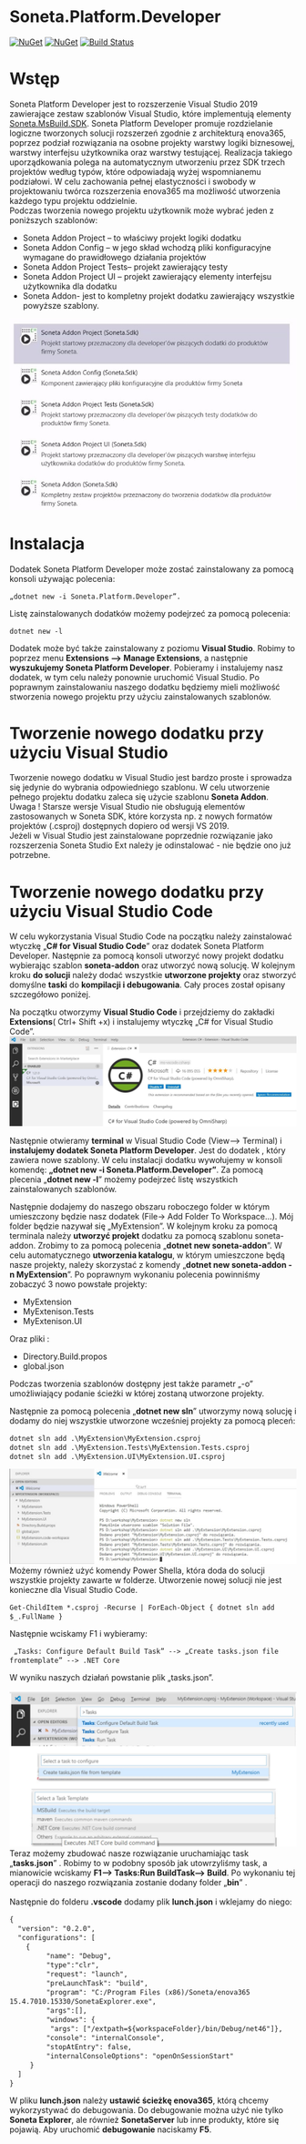 # Soneta.Platform.Developer
[![NuGet](https://img.shields.io/nuget/v/Soneta.Platform.Developer.svg)](https://www.nuget.org/packages/Soneta.Platform.Developer/)
[![NuGet](https://img.shields.io/nuget/dt/Soneta.Platform.Developer.svg)](https://www.nuget.org/packages/Soneta.Platform.Developer/)
[![Build Status](https://dev.azure.com/soneta/GitHub/_apis/build/status/Soneta.Platform.Developer%20CI?branchName=master)](https://dev.azure.com/soneta/GitHub/_build/latest?definitionId=3&branchName=master)

# Wstęp

Soneta Platform Developer jest to rozszerzenie Visual Studio 2019 zawierające zestaw szablonów Visual Studio, które implementują elementy [Soneta.MsBuild.SDK](https://github.com/soneta/Soneta.MsBuild.SDK). Soneta Platform Developer promuje rozdzielanie logiczne tworzonych solucji rozszerzeń zgodnie z architekturą enova365, poprzez podział rozwiązania na osobne projekty warstwy logiki biznesowej, warstwy interfejsu użytkownika oraz warstwy testującej. Realizacja takiego uporządkowania polega na automatycznym utworzeniu przez SDK trzech projektów według typów, które odpowiadają wyżej wspomnianemu podziałowi. W celu zachowania pełnej elastyczności i swobody w projektowaniu twórca rozszerzenia enova365 ma możliwość utworzenia każdego typu projektu oddzielnie. <br>
Podczas tworzenia nowego projektu użytkownik może wybrać jeden z poniższych szablonów:
<ul>
    <li>Soneta Addon Project – to właściwy projekt logiki dodatku</li>
    <li>Soneta Addon Config – w jego skład wchodzą pliki konfiguracyjne wymagane do prawidłowego działania projektów</li>
    <li>Soneta Addon Project Tests– projekt zawierający testy</li>
    <li>Soneta Addon Project UI – projekt zawierający elementy interfejsu użytkownika dla dodatku</li>
    <li>Soneta Addon- jest to kompletny projekt dodatku zawierający wszystkie powyższe szablony.</li>
</ul>
<img src="Soneta.Platform.Developer\documentation\pictures\vs_projects_list.jpg">

# Instalacja
Dodatek Soneta Platform Developer może zostać zainstalowany za pomocą konsoli używając polecenia:
```
„dotnet new -i Soneta.Platform.Developer”.
```
Listę zainstalowanych dodatków możemy podejrzeć za pomocą polecenia:
```
dotnet new -l
```
Dodatek może być także zainstalowany z poziomu **Visual Studio**. Robimy to poprzez menu **Extensions --> Manage Extensions**, a następnie **wyszukujemy Soneta Platform Developer**.  Pobieramy i instalujemy nasz dodatek, w tym celu należy ponownie uruchomić Visual Studio. Po poprawnym zainstalowaniu naszego dodatku będziemy mieli możliwość stworzenia nowego projektu przy użyciu zainstalowanych szablonów.<br>


# Tworzenie nowego dodatku przy użyciu Visual Studio
Tworzenie nowego dodatku w Visual Studio jest bardzo proste i sprowadza się jedynie do wybrania odpowiedniego szablonu. W celu utworzenie pełnego projektu dodatku zaleca się użycie szablonu **Soneta Addon**.
Uwaga ! Starsze wersje Visual Studio nie obsługują elementów zastosowanych w Soneta SDK, które korzysta np. z nowych formatów projektów (.csproj) dostępnych dopiero od wersji VS 2019.<br>
Jeżeli w Visual Studio jest zainstalowane poprzednie rozwiązanie jako rozszerzenia Soneta Studio Ext należy je odinstalować - nie będzie ono już potrzebne.
# Tworzenie nowego dodatku przy użyciu Visual Studio Code
W celu wykorzystania Visual Studio Code na początku należy zainstalować wtyczkę „**C# for Visual Studio Code**” oraz dodatek Soneta Platform Developer. Następnie za pomocą konsoli utworzyć nowy projekt dodatku wybierając szablon **soneta-addon** oraz utworzyć nową solucję. W kolejnym kroku **do solucji** należy dodać wszystkie **utworzone projekty** oraz stworzyć domyślne **taski** do **kompilacji i debugowania**. Cały proces został opisany szczegółowo poniżej.
<br>

Na początku otworzymy **Visual Studio Code** i przejdziemy do zakładki **Extensions**( Ctrl+ Shift +x) i instalujemy wtyczkę „C# for Visual Studio Code”.<br>
<img src="Soneta.Platform.Developer\documentation\pictures\vsc_extension.jpg">

Następnie otwieramy **terminal** w Visual Studio Code (View--> Terminal)  i **instalujemy dodatek Soneta Platform Developer**.  Jest do dodatek , który zawiera nowe szablony. W celu instalacji dodatku wywołujemy w konsoli komendę: **„dotnet new -i Soneta.Platform.Developer”**.
Za pomocą plecenia „**dotnet new -l**” możemy podejrzeć listę wszystkich zainstalowanych szablonów.
<br>

Następnie dodajemy do naszego obszaru roboczego folder w którym umieszczony będzie nasz dodatek (File-> Add Folder To Workspace…). Mój folder będzie nazywał się „MyExtension”.
W kolejnym kroku za pomocą terminala należy **utworzyć projekt** dodatku za pomocą szablonu soneta-addon. Zrobimy to za pomocą polecenia „**dotnet new soneta-addon**”. W celu automatycznego **utworzenia katalogu**, w którym umieszczone będą nasze projekty, należy skorzystać z komendy „**dotnet new soneta-addon -n MyExtension**”.  Po poprawnym wykonaniu polecenia powinniśmy zobaczyć 3 nowo powstałe projekty:
<ul>
    <li>MyExtension</li>
    <li>MyExtenison.Tests</li>
    <li>MyExtenison.UI</li>
</ul>
Oraz pliki :
<ul>
    <li>Directory.Build.propos</li>
    <li>global.json</li>
</ul>

 Podczas tworzenia szablonów dostępny jest także parametr „-o” umożliwiający podanie ścieżki w której zostaną utworzone projekty.<br>

Następnie za pomocą polecenia „**dotnet new sln**” utworzymy nową solucję i dodamy do niej wszystkie utworzone wcześniej projekty za pomocą pleceń:
```
dotnet sln add .\MyExtension\MyExtension.csproj
dotnet sln add .\MyExtension.Tests\MyExtension.Tests.csproj
dotnet sln add .\MyExtension.UI\MyExtension.UI.csproj
```
<img src="Soneta.Platform.Developer\documentation\pictures\vsc_files.jpg"><br>
Możemy również użyć komendy Power Shella, która doda do solucji wszystkie projekty zawarte w folderze. Utworzenie nowej solucji nie jest konieczne dla Visual Studio Code.
```
Get-ChildItem *.csproj -Recurse | ForEach-Object { dotnet sln add $_.FullName }
```
Następnie wciskamy F1 i wybieramy:
```
 „Tasks: Configure Default Build Task” --> „Create tasks.json file fromtemplate” --> .NET Core
 ``` 
W wyniku naszych działań powstanie plik „tasks.json”.
<br><br>
<img src="Soneta.Platform.Developer\documentation\pictures\vsc_task.jpg" width=700><br>
Teraz możemy zbudować nasze rozwiązanie uruchamiając task „**tasks.json**” . Robimy to w podobny sposób jak utowrzyliśmy task, a mianowicie wciskamy **F1--> Tasks:Run BuildTask--> Build**. Po wykonaniu tej operacji do naszego rozwiązania zostanie dodany folder „**bin**” .
<br>
<br>
Następnie do folderu **.vscode** dodamy plik **lunch.json** i wklejamy do niego:
```
{
  "version": "0.2.0",
  "configurations": [
    {
         "name": "Debug",
         "type":"clr",
         "request": "launch",
         "preLaunchTask": "build",
         "program": "C:/Program Files (x86)/Soneta/enova365 15.4.7010.15330/SonetaExplorer.exe",
         "args":[],
         "windows": {
          "args": ["/extpath=${workspaceFolder}/bin/Debug/net46"]},        
         "console": "internalConsole",
         "stopAtEntry": false,
         "internalConsoleOptions": "openOnSessionStart"
     }
  ]
}
```
W pliku **lunch.json** należy **ustawić ścieżkę enova365**, którą chcemy wykorzystywać do debugowania. Do debugowanie można użyć nie tylko **Soneta Explorer**, ale również **SonetaServer** lub inne produkty, które się pojawią.  Aby uruchomić **debugowanie** naciskamy **F5**.






